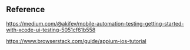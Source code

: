 



## Reference

https://medium.com/@akifev/mobile-automation-testing-getting-started-with-xcode-ui-testing-5051cf61b558

https://www.browserstack.com/guide/appium-ios-tutorial

